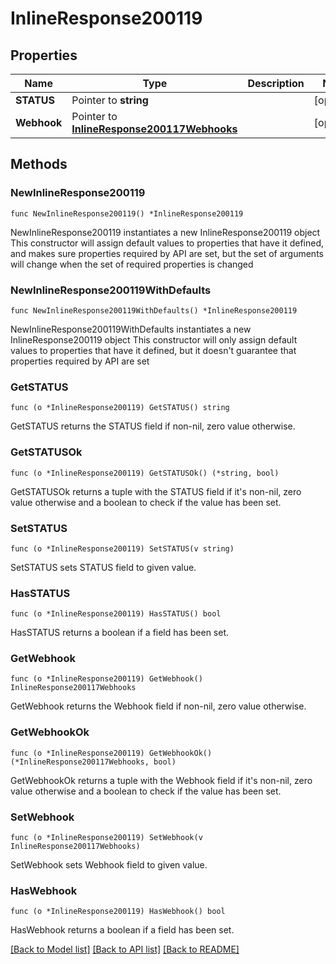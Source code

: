 # InlineResponse200119

## Properties

Name | Type | Description | Notes
------------ | ------------- | ------------- | -------------
**STATUS** | Pointer to **string** |  | [optional] 
**Webhook** | Pointer to [**InlineResponse200117Webhooks**](inline_response_200_117_webhooks.md) |  | [optional] 

## Methods

### NewInlineResponse200119

`func NewInlineResponse200119() *InlineResponse200119`

NewInlineResponse200119 instantiates a new InlineResponse200119 object
This constructor will assign default values to properties that have it defined,
and makes sure properties required by API are set, but the set of arguments
will change when the set of required properties is changed

### NewInlineResponse200119WithDefaults

`func NewInlineResponse200119WithDefaults() *InlineResponse200119`

NewInlineResponse200119WithDefaults instantiates a new InlineResponse200119 object
This constructor will only assign default values to properties that have it defined,
but it doesn't guarantee that properties required by API are set

### GetSTATUS

`func (o *InlineResponse200119) GetSTATUS() string`

GetSTATUS returns the STATUS field if non-nil, zero value otherwise.

### GetSTATUSOk

`func (o *InlineResponse200119) GetSTATUSOk() (*string, bool)`

GetSTATUSOk returns a tuple with the STATUS field if it's non-nil, zero value otherwise
and a boolean to check if the value has been set.

### SetSTATUS

`func (o *InlineResponse200119) SetSTATUS(v string)`

SetSTATUS sets STATUS field to given value.

### HasSTATUS

`func (o *InlineResponse200119) HasSTATUS() bool`

HasSTATUS returns a boolean if a field has been set.

### GetWebhook

`func (o *InlineResponse200119) GetWebhook() InlineResponse200117Webhooks`

GetWebhook returns the Webhook field if non-nil, zero value otherwise.

### GetWebhookOk

`func (o *InlineResponse200119) GetWebhookOk() (*InlineResponse200117Webhooks, bool)`

GetWebhookOk returns a tuple with the Webhook field if it's non-nil, zero value otherwise
and a boolean to check if the value has been set.

### SetWebhook

`func (o *InlineResponse200119) SetWebhook(v InlineResponse200117Webhooks)`

SetWebhook sets Webhook field to given value.

### HasWebhook

`func (o *InlineResponse200119) HasWebhook() bool`

HasWebhook returns a boolean if a field has been set.


[[Back to Model list]](../README.md#documentation-for-models) [[Back to API list]](../README.md#documentation-for-api-endpoints) [[Back to README]](../README.md)


